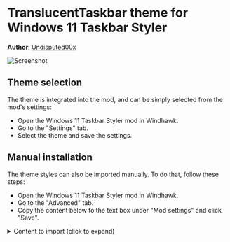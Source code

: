 # TranslucentTaskbar theme for Windows 11 Taskbar Styler

**Author**: [Undisputed00x](https://github.com/Undisputed00x)

![Screenshot](screenshot.png)

## Theme selection

The theme is integrated into the mod, and can be simply selected from the mod's
settings:

* Open the Windows 11 Taskbar Styler mod in Windhawk.
* Go to the "Settings" tab.
* Select the theme and save the settings.

## Manual installation

The theme styles can also be imported manually. To do that, follow these steps:

* Open the Windows 11 Taskbar Styler mod in Windhawk.
* Go to the "Advanced" tab.
* Copy the content below to the text box under "Mod settings" and click "Save".

<details>
<summary>Content to import (click to expand)</summary>

```json
{
  "controlStyles[0].target": "Rectangle#BackgroundFill",
  "controlStyles[0].styles[0]": "Fill:=<AcrylicBrush TintColor=\"Transparent\" TintOpacity=\"0\" TintLuminosityOpacity=\"0\" Opacity=\"1\" FallbackColor=\"#70262626\"/>",
  "controlStyles[1].target": "Rectangle#BackgroundStroke",
  "controlStyles[1].styles[0]": "Visibility=Collapsed",
  "controlStyles[2].target": "MenuFlyoutPresenter",
  "controlStyles[2].styles[0]": "Background:=<AcrylicBrush TintColor=\"Transparent\" TintOpacity=\"0\" TintLuminosityOpacity=\"0\" Opacity=\"1\" FallbackColor=\"#A0262626\"/>",
  "controlStyles[2].styles[1]": "BorderThickness=0,0,0,0",
  "controlStyles[2].styles[2]": "CornerRadius=14",
  "controlStyles[2].styles[3]": "Padding=3,4,3,4",
  "controlStyles[3].target": "Border#OverflowFlyoutBackgroundBorder",
  "controlStyles[3].styles[0]": "Background:=<AcrylicBrush TintColor=\"Transparent\" TintOpacity=\"0\" TintLuminosityOpacity=\"0\" Opacity=\"1\" FallbackColor=\"#A0262626\"/>",
  "controlStyles[3].styles[1]": "BorderThickness=0,0,0,0",
  "controlStyles[3].styles[2]": "CornerRadius=15",
  "controlStyles[3].styles[3]": "Margin=-2,-2,-2,-2",
  "controlStyles[4].target": "ToolTip > ContentPresenter#LayoutRoot",
  "controlStyles[4].styles[0]": "Background:=<AcrylicBrush TintColor=\"Transparent\" TintOpacity=\"0\" TintLuminosityOpacity=\"0\" Opacity=\"1\" FallbackColor=\"#A0262626\"/>",
  "controlStyles[5].target": "TextBlock",
  "controlStyles[5].styles[0]": "Foreground=#E1E1E1"
}
```
</details>
